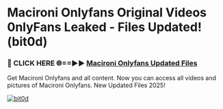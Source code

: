 # Macironi Onlyfans Original Videos 0nlyFans Leaked - Files Updated! (bit0d)

<h3>🔴 CLICK HERE 🌐==►► <a href="https://tinyurl.com/2m67pmp6" rel="nofollow">Macironi Onlyfans Updated Files</a></h3>

Get Macironi Onlyfans and all content. Now you can access all videos and pictures of Macironi Onlyfans. New Updated Files 2025!

[![bit0d](https://i.imgur.com/H4QAA4z.gif)](https://tinyurl.com/2m67pmp6)
